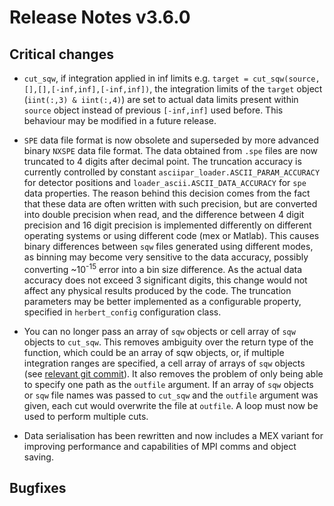 # Release Notes v3.6.0

## Critical changes

- `cut_sqw`, if integration applied in inf limits
  e.g. `target = cut_sqw(source,[],[],[-inf,inf],[-inf,inf])`,
  the integration limits of the `target` object (`iint(:,3) & iint(:,4)`) are
  set to actual data limits present within `source` object instead of previous
  `[-inf,inf]` used before.
  This behaviour may be modified in a future release.

- `SPE` data file format is now obsolete and superseded by more advanced binary `NXSPE` data file format.
  The data obtained from `.spe` files are now truncated to 4 digits after decimal point.
  The truncation accuracy is currently controlled by constant
  `asciipar_loader.ASCII_PARAM_ACCURACY` for detector positions and
  `loader_ascii.ASCII_DATA_ACCURACY` for `spe` data  properties.
  The reason behind this decision comes from the fact that these data are often
  written with such precision,
  but are converted into double precision when read, and the difference between 4
  digit precision and 16 digit precision is implemented differently on different
  operating systems or using different code (mex or Matlab).
  This causes binary differences between `sqw` files generated using different modes,
  as binning may become very sensitive to the data accuracy,
  possibly converting ~10<sup>-15</sup> error into a bin size difference.
  As the actual data accuracy does not exceed 3 significant digits,
  this change would not affect any physical results produced by the code.
  The truncation parameters may be better implemented as a configurable property,
  specified in `herbert_config` configuration class.

- You can no longer pass an array of `sqw` objects or cell array of `sqw`
  objects to `cut_sqw`.
  This removes ambiguity over the return type of the function,
  which could be an array of sqw objects, or, if multiple integration ranges
  are specified, a cell array of arrays of `sqw` objects
  (see [relevant git commit](https://github.com/pace-neutrons/Horace/commit/cdc4141b43e5d063e2edb5f36203cb6a930a4119)).
  It also removes the problem of only being able to specify one path as the
  `outfile` argument.
  If an array of `sqw` objects or `sqw` file names was passed to `cut_sqw` and
  the `outfile` argument was given, each cut would overwrite the file at `outfile`.
  A loop must now be used to perform multiple cuts.

 - Data serialisation has been rewritten and now includes a MEX variant for improving performance and capabilities of MPI comms and object saving.    

## Bugfixes
